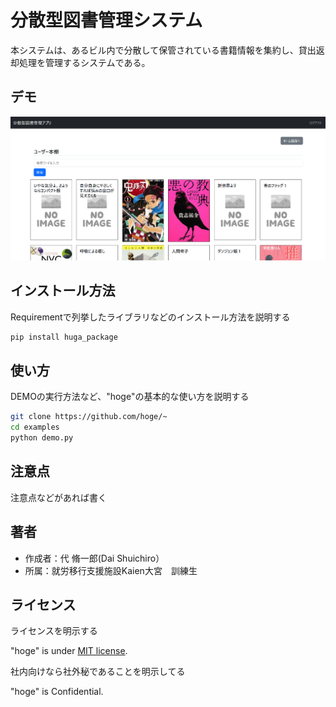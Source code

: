 # 分散型図書管理システム

本システムは、あるビル内で分散して保管されている書籍情報を集約し、貸出返却処理を管理するシステムである。
 
## デモ
 
![本棚](docs/image/bookshelf.png)
 
## インストール方法
<!--次回この続きから作成-->
Requirementで列挙したライブラリなどのインストール方法を説明する
 
```bash
pip install huga_package
```
 
## 使い方
 
DEMOの実行方法など、"hoge"の基本的な使い方を説明する
 
```bash
git clone https://github.com/hoge/~
cd examples
python demo.py
```
 
## 注意点
 
注意点などがあれば書く
 
## 著者
 
* 作成者：代 脩一郎(Dai Shuichiro）
* 所属：就労移行支援施設Kaien大宮　訓練生
 
## ライセンス
ライセンスを明示する
 
"hoge" is under [MIT license](https://en.wikipedia.org/wiki/MIT_License).
 
社内向けなら社外秘であることを明示してる
 
"hoge" is Confidential.
